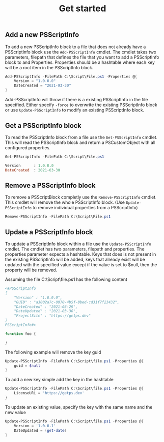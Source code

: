 ﻿---
id: usage_getstarted
title: Get started
---

## Add a new PSScriptInfo

To add a new PSScriptInfo block to a file that does not already have a PSScriptInfo block use the <code>Add-PSScriptInfo</code> cmdlet. The cmdlet takes two parameters, filepath that defines the file that you want to add a PSScriptInfo block to and Properties. Properties should be a hashtable where each key will be a root item in the PSScriptInfo block. 

```powershell
Add-PSScriptInfo -FilePath C:\Script\File.ps1 -Properties @{
    Version = "1.0.0.0"
    DateCreated = "2021-03-30"
}
```

Add-PSScriptInfo will throw if there is a existing PSScriptInfo in the file specified. Either specify <code>-force</code> to overwrite the existing PSScriptInfo block or use <code>Update-PSScriptInfo</code> to modify an existing PSScriptInfo block.

## Get a PSScriptInfo block

To read the PSScriptInfo block from a file use the <code>Get-PSScriptInfo</code> cmdlet. This will read the PSScriptInfo block and return a PSCustomObject with all configured properties.

```powershell
Get-PSScriptInfo -FilePath C:\Script\File.ps1

Version      : 1.0.0.0
DateCreated  : 2021-03-30
```

## Remove a PSScriptInfo block

To remove a PSScriptBlock completly use the <code>Remove-PSScriptInfo</code> cmdlet. This cmdlet will remove the whole PSScriptInfo block. (Use <code>Update-PSScriptInfo</code> to remove individual properties from a PSScriptInfo)

```powershell
Remove-PSScriptInfo -FilePath C:\Script\File.ps1
```

## Update a PSScriptInfo block

To update a PSScriptInfo block within a file use the <code>Update-PSScriptInfo</code> cmdlet. The cmdlet has two parameters, filepath and properties. The properties parameter expects a hashtable. Keys that does is not present in the existing PSScriptInfo will be added, keys that already exist will be updated with the specified value except if the value is set to $null, then the property will be removed.

Assuming the file C:\Script\file.ps1 has the following content

```powershell
<#PSScriptInfo
{
    "Version" : "1.0.0.0",
    "GUID" : "a3002a7c-0870-4b5f-8bed-cd31f7f23432",
    "DateCreated" : "2021-03-29",
    "DateUpdated" : "2021-03-30",
    "ProjectSite" : "https://getps.dev"
}
PSScriptInfo#>

function foo {

}
```

The following example will remove the key guid

```powershell
Update-PSScriptInfo -FilePath C:\Script\file.ps1 -Properties @{
    guid = $null
}
```

To add a new key simple add the key in the hashtable

```powershell
Update-PSScriptInfo -FilePath C:\Script\file.ps1 -Properties @{
    LicenseURL = 'https://getps.dev'
}
```

To update an existing value, specify the key with the same name and the new value

```powershell
Update-PSScriptInfo -FilePath C:\Script\file.ps1 -Properties @{
    Version = '1.0.0.1'
    DateUpdated = (get-date)
}
```
